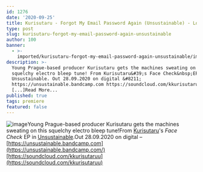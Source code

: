 ```yaml
---
id: 1276
date: '2020-09-25'
title: Kurisutaru - Forgot My Email Password Again (Unsustainable) - Loose Lips
type: post
slug: kurisutaru-forgot-my-email-password-again-unsustainable
author: 100
banner:
  - >-
    imported/kurisutaru-forgot-my-email-password-again-unsustainable/image1276.jpeg
description: >-
  Young Prague-based producer Kurisutaru gets the machines sweating on this
  squelchy electro bleep tune! From Kurisutaru&#39;s Face Check&nbsp;EP in
  Unsustainable. Out 28.09.2020 on digital &#8211;
  https://unsustainable.bandcamp.com https://soundcloud.com/kkurisutaruu
  [...]Read More...
published: true
tags: premiere
featured: false
---
```

![image](../imported/kurisutaru-forgot-my-email-password-again-unsustainable/image1276.jpeg)Young Prague-based producer Kurisutaru gets the machines sweating on this squelchy electro bleep tune!From [Kurisutaru](https://kurisutaru.bandcamp.com/)'s _Face Check_ EP in [Unsustainable](https://unsustainable.bandcamp.com).Out 28.09.2020 on digital – [https://unsustainable.bandcamp.com](https://unsustainable.bandcamp.com/)[https://soundcloud.com/kkurisutaruu](https://soundcloud.com/kkurisutaruu)